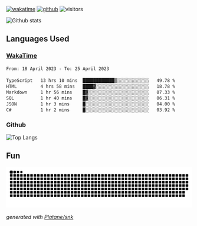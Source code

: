 [![wakatime](https://wakatime.com/badge/user/82c377cd-a54c-404c-b7df-177b313ca539.svg)](https://wakatime.com/@82c377cd-a54c-404c-b7df-177b313ca539)
[![github](https://img.shields.io/github/followers/xinthose?logo=github&style=plastic)](https://github.com/alanhamlett?tab=followers)
![visitors](https://visitor-badge.glitch.me/badge?page_id=xinthose&left_color=green&right_color=red)

![Github stats](https://github-readme-stats.vercel.app/api?username=xinthose&show_icons=true&theme=radical&count_private=true)

## Languages Used

### [WakaTime](https://wakatime.com/)
<!--START_SECTION:waka-->

```text
From: 18 April 2023 - To: 25 April 2023

TypeScript   13 hrs 10 mins  ████████████▒░░░░░░░░░░░░   49.78 %
HTML         4 hrs 58 mins   ████▓░░░░░░░░░░░░░░░░░░░░   18.78 %
Markdown     1 hr 56 mins    █▓░░░░░░░░░░░░░░░░░░░░░░░   07.33 %
SQL          1 hr 40 mins    █▓░░░░░░░░░░░░░░░░░░░░░░░   06.31 %
JSON         1 hr 3 mins     █░░░░░░░░░░░░░░░░░░░░░░░░   04.00 %
C#           1 hr 2 mins     █░░░░░░░░░░░░░░░░░░░░░░░░   03.92 %
```

<!--END_SECTION:waka-->

### Github

![Top Langs](https://github-readme-stats.vercel.app/api/top-langs/?username=xinthose)

## Fun
![github contribution grid snake animation](https://raw.githubusercontent.com/xinthose/xinthose/output/github-contribution-grid-snake.svg)

_generated with [Platane/snk](https://github.com/Platane/snk)_
